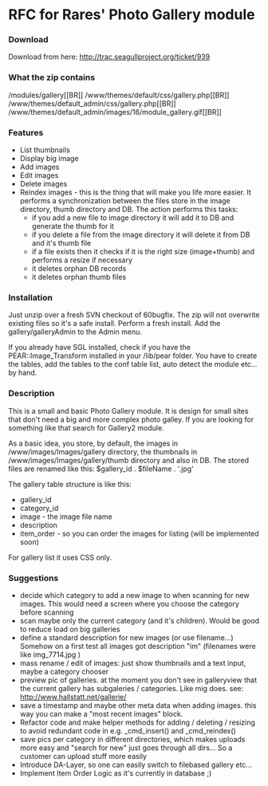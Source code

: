 <!-- Name: RFC/Modules/Gallery -->
<!-- Version: 12 -->
<!-- Last-Modified: 2006/10/18 12:23:05 -->
<!-- Author: werner -->
# RFC for Rares' Photo Gallery module

### Download

Download from here: http://trac.seagullproject.org/ticket/939

### What the zip contains

/modules/gallery[[BR]]
/www/themes/default/css/gallery.php[[BR]]
/www/themes/default\_admin/css/gallery.php[[BR]]
/www/themes/default\_admin/images/16/module\_gallery.gif[[BR]]

### Features
 * List thumbnails
 * Display big image
 * Add images
 * Edit images
 * Delete images
 * Reindex images - this is the thing that will make you life more easier. It performs a synchronization between the files store in the image directory, thumb directory and DB. The action performs this tasks:
   * if you add a new file to image directory it will add it to DB and generate the thumb for it
   * if you delete a file from the image directory it will delete it from DB and it's thumb file
   * if a file exists then it checks if it is the right size (image+thumb) and performs a resize if necessary
   * it deletes orphan DB records
   * it deletes orphan thumb files

### Installation
Just unzip over a fresh SVN checkout of 60bugfix. The zip will not overwrite existing files so it's a safe install. Perform a fresh install. Add the gallery/galleryAdmin to the Admin menu.

If you already have SGL installed, check if you have the PEAR::Image\_Transform installed in your /lib/pear folder. You have to create the tables, add the tables to the conf table list, auto detect the module etc... by hand.

### Description
This is a small and basic Photo Gallery module. It is design for small sites that don't need a big and more complex photo galley. If you are looking for something like that search for Gallery2 module.

As a basic idea, you store, by default, the images in /www/images/Images/gallery directory, the thumbnails in /www/images/Images/gallery/thumb directory and also in DB. The stored files are renamed like this: $gallery\_id . $fileName . '.jpg'

The gallery table structure is like this:
 * gallery\_id
 * category\_id
 * image - the image file name
 * description
 * item\_order - so you can order the images for listing (will be implemented soon)

For gallery list it uses CSS only.

### Suggestions
  * decide which category to add a new image to when scanning for new images. This would need a screen where you choose the category before scanning
  * scan maybe only the current category (and it's children). Would be good to reduce load on big galleries
  * define a standard description for new images (or use filename...) Somehow on a first test all images got description "im" (filenames were like img\_7714.jpg )
  * mass rename / edit of images: just show thumbnails and a text input, maybe a category chooser
  * preview pic of galleries. at the moment you don't see in galleryview that the current gallery has subgaleries / categories. Like mig does. see:  http://www.hallstatt.net/gallerie/
  * save a timestamp and maybe other meta data when adding images. this way you can make a "most recent images" block.
  * Refactor code and make helper methods for adding / deleting / resizing to avoid redundant code in e.g. _cmd\_insert() and _cmd\_reindex()
  * save pics per category in different directories, which makes uploads more easy and "search for new" just goes through all dirs... So a customer can upload stuff more easily
  * Introduce DA-Layer, so one can easily switch to filebased gallery etc...
  * Implement Item Order Logic as it's currently in database ;)